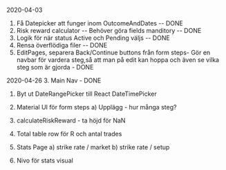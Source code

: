 2020-04-03
  1. Få Datepicker att funger inom OutcomeAndDates -- DONE
  2. Risk reward calculator -- Behöver göra fields manditory -- DONE
  3. Logik för när status Active och Pending väljs -- DONE
  4. Rensa överflödiga filer -- DONE
  5. EditPages, separera Back/Continue buttons från form steps- 
      Gör en navbar för vardera steg,så att man på edit kan 
      hoppa och även se vilka steg som är gjorda - DONE

2020-04-26
3. Main Nav - DONE

1. Byt ut DateRangePicker till React DateTimePicker 
2. Material UI för form steps
 a) Upplägg - hur många steg?

4. calculateRiskReward - ta höjd för NaN
5. Total table row för R och antal trades
6. Stats Page
  a) strike rate / market
  b) strike rate / setup
7. Nivo för stats visual
  